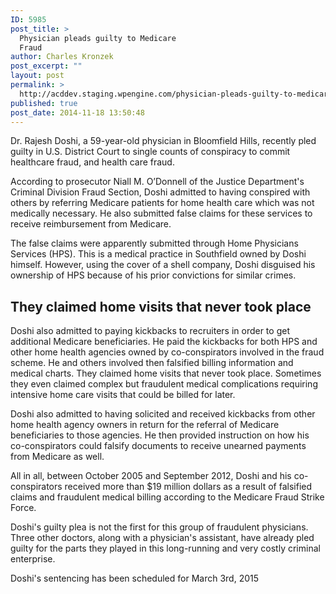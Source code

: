 ```yaml
---
ID: 5985
post_title: >
  Physician pleads guilty to Medicare
  Fraud
author: Charles Kronzek
post_excerpt: ""
layout: post
permalink: >
  http://acddev.staging.wpengine.com/physician-pleads-guilty-to-medicare-fraud.html
published: true
post_date: 2014-11-18 13:50:48
---
```

Dr. Rajesh Doshi, a 59-year-old physician in Bloomfield Hills, recently pled guilty in U.S. District Court to single counts of conspiracy to commit healthcare fraud, and health care fraud.

According to prosecutor Niall M. O’Donnell of the Justice Department's Criminal Division Fraud Section, Doshi admitted to having conspired with others by referring Medicare patients for home health care which was not medically necessary. He also submitted false claims for these services to receive reimbursement from Medicare.<!--more-->

The false claims were apparently submitted through Home Physicians Services (HPS). This is a medical practice in Southfield owned by Doshi himself. However, using the cover of a shell company, Doshi disguised his ownership of HPS because of his prior convictions for similar crimes.

<h2>They claimed home visits that never took place</h2>

Doshi also admitted to paying kickbacks to recruiters in order to get additional Medicare beneficiaries. He paid the kickbacks for both HPS and other home health agencies owned by co-conspirators involved in the fraud scheme. He and others involved then falsified billing information and medical charts. They claimed home visits that never took place. Sometimes they even claimed complex but fraudulent medical complications requiring intensive home care visits that could be billed for later.

Doshi also admitted to having solicited and received kickbacks from other home health agency owners in return for the referral of Medicare beneficiaries to those agencies. He then provided instruction on how his co-conspirators could falsify documents to receive unearned payments from Medicare as well.

All in all, between October 2005 and September 2012, Doshi and his co-conspirators received more than $19 million dollars as a result of falsified claims and fraudulent medical billing according to the Medicare Fraud Strike Force.

Doshi's guilty plea is not the first for this group of fraudulent physicians. Three other doctors, along with a physician's assistant, have already pled guilty for the parts they played in this long-running and very costly criminal enterprise.

Doshi's sentencing has been scheduled for March 3rd, 2015